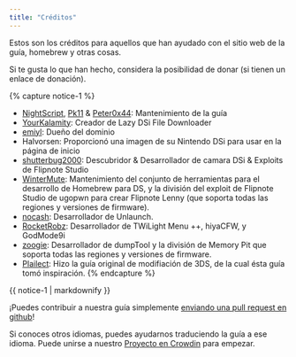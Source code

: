 ```yaml
---
title: "Créditos"
---
```


Estos son los créditos para aquellos que han ayudado con el sitio web de la guía, homebrew y otras cosas.

Si te gusta lo que han hecho, considera la posibilidad de donar (si tienen un enlace de donación).

{% capture notice-1 %}
- [NightScript](https://nightyoshi370.github.io/), [Pk11](https://pk11.us/) & [Peter0x44](https://github.com/Peter0x44): Mantenimiento de la guía
- [YourKalamity](https://github.com/YourKalamity/): Creador de Lazy DSi File Downloader
- [emiyl](https://emiyl.com/paypal): Dueño del dominio
- Halvorsen: Proporcionó una imagen de su Nintendo DSi para usar en la página de inicio
- [shutterbug2000](https://paypal.me/projectkaeru): Descubridor & Desarrollador de camara DSi & Exploits de Flipnote Studio
- [WinterMute](https://devkitpro.org/support-devkitpro): Mantenimiento del conjunto de herramientas para el desarrollo de Homebrew para DS, y la división del exploit de Flipnote Studio de ugopwn para crear Flipnote Lenny (que soporta todas las regiones y versiones de firmware).
- [nocash](http://problemkaputt.de/donate.htm): Desarrollador de Unlaunch.
- [RocketRobz](https://github.com/RocketRobz): Desarrollador de TWiLight Menu ++, hiyaCFW, y GodMode9i
- [zoogie](https://github.com/zoogie): Desarrollador de dumpTool y la división de Memory Pit que soporta todas las regiones y versiones de firmware.
- [Plailect](https://github.com/Plailect): Hizo la guía original de modifiación de 3DS, de la cual ésta guía tomó inspiración.
{% endcapture %}

<div class="notice">{{ notice-1 | markdownify }}</div>

¡Puedes contribuir a nuestra guía simplemente [enviando una pull request en github](https://github.com/cfw-guide/dsi.cfw.guide/)!

Si conoces otros idiomas, puedes ayudarnos traduciendo la guía a ese idioma. Puede unirse a nuestro [Proyecto en Crowdin](https://crowdin.com/project/dsi-guide) para empezar.
